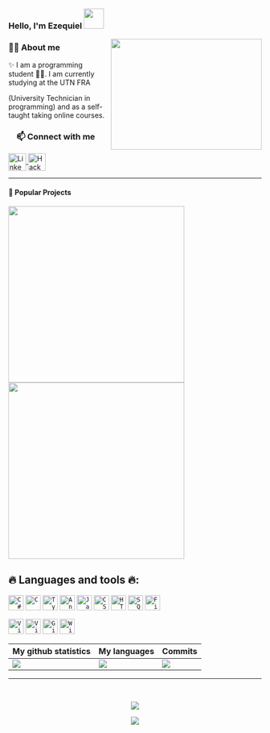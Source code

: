 ### Hello, I'm Ezequiel <img src="https://github.com/rajput2107/rajput2107/blob/master/Assets/Hi.gif" width="40px">

<!--IMG-->
<img align="right" height="220" width="300" src="https://media.giphy.com/media/V47JMIkNjdU94n9Mjk/giphy.gif" /> </a>

<h3><a id="user-content-about-me" class="anchor" aria-hidden="true" href="#about-me"></a>🙋‍♂️ About me</h3>
✨ I am a programming student 👨‍💻. I am currently studying at the UTN FRA 

(University Technician in programming) and as a self-taught taking online courses.



<h3><a id="user-content-about-me" class="anchor" aria-hidden="true" href="#about-me"><svg class="octicon octicon-link" viewBox="0 0 16 16" version="1.1" width="16" height="16" aria-hidden="true"></a>📫 Connect with me</h3>
 
 <a href="https://www.linkedin.com/in/ezequielbamio/" title="LinkedIn">
    <img align="center" alt="LinkedIn" width="35px" src="https://imgur.com/2RQO1BD.png">
</a>
<a href="https://www.hackerrank.com/ezequielbamiok" title="HackerRank">
    <img align="center" alt="HackerRank" width="35px" src="https://imgur.com/TzEedbW.png">
</a>
  
<hr>
  
#### 📌 Popular Projects

<a href="https://github.com/EzequielBamio/utn_prog_y_lab_II-master">
  <img width="350" align="center" src="https://github-readme-stats.vercel.app/api/pin/?username=EzequielBamio&repo=utn_prog_y_lab_II-master&theme=algolia&icon_color=7eace9" />
</a>    
<a href="https://github.com/EzequielBamio/angular_course">
  <img width="350" align="center" src="https://github-readme-stats.vercel.app/api/pin/?username=EzequielBamio&repo=angular_course&theme=algolia&icon_color=7eace9"/>
</a>
  
## 🔥 Languages and tools 🔥:

  <code><a href="#"><img title="C#" height="30" src="https://imgur.com/A8vhezE.png"></a></code>
  <code><a href="#"><img title="C" height="30" src="https://imgur.com/o9rMryN.png"></a></code>
  <code><a href="#"><img title="Typescript" height="30" src="https://imgur.com/3qHFY5I.png"></a></code>
  <code><a href="#"><img title="Angular" height="30" src="https://imgur.com/m7AhBRv.png"></a></code>
  <code><a href="#"><img title="Javascript" height="30" src="https://imgur.com/iEV2Tm6.png"></a></code>
  <code><a href="#"><img title="CSS" height="30" src="https://imgur.com/RLbtzaS.png"></a></code>
  <code><a href="#"><img title="HTML" height="30" src="https://imgur.com/6ikndky.png"></a></code>
  <code><a href="#"><img title="SQLServer" height="30" src="https://imgur.com/twdCivJ.png"></a></code>
  <code><a href="#"><img title="Firebase" height="30" src="https://imgur.com/dANYLOw.png"></a></code>
  
  <code><a href="#"><img title="VisualStudio" height="30" src="https://imgur.com/kwJKckj.png"></a></code>
  <code><a href="#"><img title="VisualStudioCode" height="30" src="https://imgur.com/tCzXZgT.png"></a></code>
  <code><a href="#"><img title="Github" height="30" src="https://imgur.com/xPFY9Me.png"></a></code>
  <code><a href="#"><img title="Windows" height="30" src="https://imgur.com/5SCYKIB.png"></a></code>
  
|My github statistics|My languages|Commits|
|-|-|-|
|![](https://github-profile-summary-cards.vercel.app/api/cards/stats?username=EzequielBamio&theme=github_dark)|![](https://github-profile-summary-cards.vercel.app/api/cards/repos-per-language?username=EzequielBamio&theme=github_dark)|![](https://github-profile-summary-cards.vercel.app/api/cards/productive-time?username=EzequielBamio&theme=github_dark)
<hr>
  
<br>
  
<div align="center">
<p ><img src="https://profile-counter.glitch.me/{EzequielBamio}/count.svg" /></p> 

![](https://github-profile-summary-cards.vercel.app/api/cards/profile-details?username=EzequielBamio&theme=github_dark)
  
</div>
